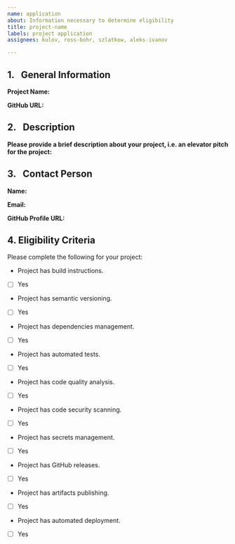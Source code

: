 ```yaml
---
name: application
about: Information necessary to determine eligibility
title: project-name
labels: project application
assignees: kulov, ross-bohr, szlatkow, aleks-ivanov

---
```


## 1.   General Information

**Project Name:**  

**GitHub URL:**  

## 2.   Description

**Please provide a brief description about your project, i.e. an elevator pitch for the project:**

## 3.   Contact Person

**Name:**  

**Email:**  

**GitHub Profile URL:**  

## 4.  Eligibility Criteria

Please complete the following for your project:

* Project has build instructions.
- [ ] Yes
* Project has semantic versioning.
- [ ] Yes
* Project has dependencies management.
- [ ] Yes
* Project has automated tests.
- [ ] Yes
* Project has code quality analysis.
- [ ] Yes
* Project has code security scanning.
- [ ] Yes
* Project has secrets management.
- [ ] Yes
* Project has GitHub releases.
- [ ] Yes
* Project has artifacts publishing.
- [ ] Yes
* Project has automated deployment.
- [ ] Yes
